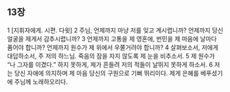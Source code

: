 ## 13장
1 [지휘자에게. 시편. 다윗]
2 주님, 언제까지 마냥 저를 잊고 계시렵니까? 언제까지 당신 얼굴을 제게서 감추시렵니까?
3 언제까지 고통을 제 영혼에, 번민을 제 마음에 날마다 품어야 합니까? 언제까지 원수가 제 위에서 우쭐거려야 합니까?
4 살펴보소서, 저에게 대답하소서, 주 저의 하느님. 죽음의 잠을 자지 않도록 제 눈을 비추소서.
5 제 원수가 “나 그자를 이겼다.” 하지 못하게, 제가 흔들려 저의 적들이 날뛰지 못하게 하소서.
6 저는 당신 자애에 의지하며 제 마음 당신의 구원으로 기뻐 뛰리이다. 제게 은혜를 베푸셨기에 주님께 노래하오리다.
